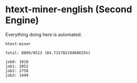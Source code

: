 # htext-miner-english (Second Engine)

Everything doing here is automated.

```
htext-miner

total: 8069/9523 (84.73170219468655%)

job0: 1818
job1: 2052
job2: 2750
job3: 1449
```